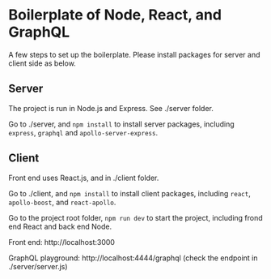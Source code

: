 # Boilerplate of Node, React, and GraphQL


A few steps to set up the boilerplate. Please install packages for server and client side as below.


## Server
The project is run in Node.js and Express. See ./server folder.

Go to ./server, and `npm install` to install server packages, including `express`, `graphql` and `apollo-server-express`.


## Client
Front end uses React.js, and in ./client folder.

Go to ./client, and `npm install` to install client packages, including `react`, `apollo-boost`, and `react-apollo`.


Go to the project root folder, `npm run dev` to start the project, including frond end React and back end Node.


Front end: http://localhost:3000

GraphQL playground: http://localhost:4444/graphql (check the endpoint in ./server/server.js)
